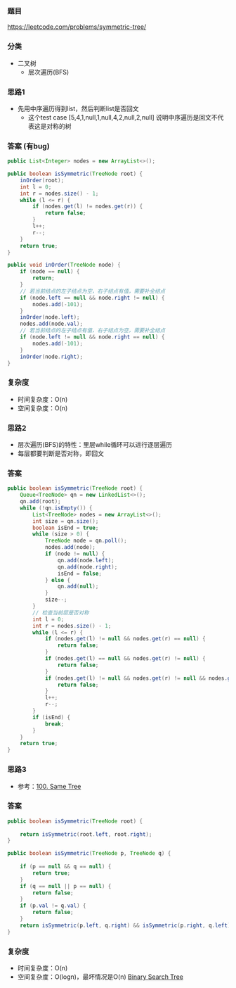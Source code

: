 ### 题目
https://leetcode.com/problems/symmetric-tree/

### 分类
* 二叉树
    * 层次遍历(BFS)

### 思路1
* 先用中序遍历得到list，然后判断list是否回文
    * 这个test case [5,4,1,null,1,null,4,2,null,2,null] 说明中序遍历是回文不代表这是对称的树

### 答案 (有bug)
```java
public List<Integer> nodes = new ArrayList<>();

public boolean isSymmetric(TreeNode root) {
    inOrder(root);
    int l = 0;
    int r = nodes.size() - 1;
    while (l <= r) {
        if (nodes.get(l) != nodes.get(r)) {
            return false;
        }
        l++;
        r--;
    }
    return true;
}

public void inOrder(TreeNode node) {
    if (node == null) {
        return;
    }
    // 若当前结点的左子结点为空，右子结点有值，需要补全结点
    if (node.left == null && node.right != null) {
        nodes.add(-101);
    }
    inOrder(node.left);
    nodes.add(node.val);
    // 若当前结点的左子结点有值，右子结点为空，需要补全结点
    if (node.left != null && node.right == null) {
        nodes.add(-101);
    }
    inOrder(node.right);
}
```

### 复杂度
* 时间复杂度：O(n)
* 空间复杂度：O(n)

### 思路2
* 层次遍历(BFS)的特性：里层while循环可以进行逐层遍历
* 每层都要判断是否对称，即回文

### 答案
```java
public boolean isSymmetric(TreeNode root) {
    Queue<TreeNode> qn = new LinkedList<>();
    qn.add(root);
    while (!qn.isEmpty()) {
        List<TreeNode> nodes = new ArrayList<>();
        int size = qn.size();
        boolean isEnd = true;
        while (size > 0) {
            TreeNode node = qn.poll();
            nodes.add(node);
            if (node != null) {
                qn.add(node.left);
                qn.add(node.right);
                isEnd = false;
            } else {
                qn.add(null);
            }
            size--;
        }
        // 检查当前层是否对称
        int l = 0;
        int r = nodes.size() - 1;
        while (l <= r) {
            if (nodes.get(l) != null && nodes.get(r) == null) {
                return false;
            }
            if (nodes.get(l) == null && nodes.get(r) != null) {
                return false;
            }
            if (nodes.get(l) != null && nodes.get(r) != null && nodes.get(l).val != nodes.get(r).val) {
                return false;
            }
            l++;
            r--;
        }
        if (isEnd) {
            break;
        }
    }
    return true;
}
```

### 思路3
* 参考：[100. Same Tree](100.%20Same%20Tree.md)

### 答案
```java
public boolean isSymmetric(TreeNode root) {
    
    return isSymmetric(root.left, root.right);
}

public boolean isSymmetric(TreeNode p, TreeNode q) {
    
    if (p == null && q == null) {
        return true;
    }
    if (q == null || p == null) {
        return false;
    }
    if (p.val != q.val) {
        return false;
    }
    return isSymmetric(p.left, q.right) && isSymmetric(p.right, q.left);
}
```

### 复杂度
* 时间复杂度：O(n)
* 空间复杂度：O(logn)，最坏情况是O(n) [Binary Search Tree](https://github.com/HolmesJJ/CS2040S-Data-Structures-and-Algorithms/wiki/Binary-Search-Tree)
